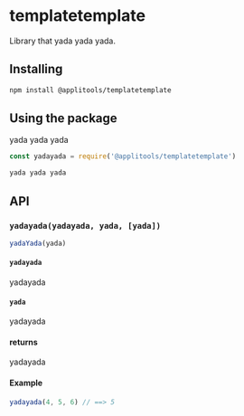 # templatetemplate

Library that yada yada yada.

## Installing

```sh
npm install @applitools/templatetemplate
```

## Using the package

yada yada yada

```js
const yadayada = require('@applitools/templatetemplate')

yada yada yada
```

## API

### `yadayada(yadayada, yada, [yada])`

```js
yadaYada(yada)
```

#### `yadayada`

yadayada

#### `yada`

yadayada

#### returns

yadayada

#### Example

```js
yadayada(4, 5, 6) // ==> 5
```
